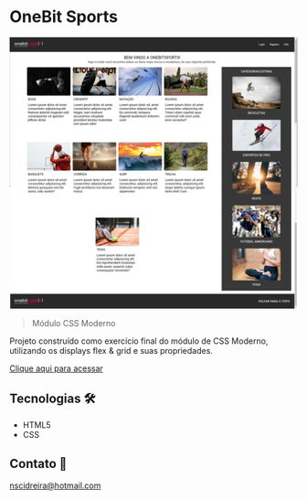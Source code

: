 # OneBit Sports

![preview](./.github/preview.png)

> Módulo CSS Moderno

Projeto construído como exercício final do módulo de CSS Moderno, utilizando os displays flex & grid e suas propriedades.

[Clique aqui para acessar]()

## Tecnologias 🛠

- HTML5
- CSS

## Contato 📧

nscidreira@hotmail.com
